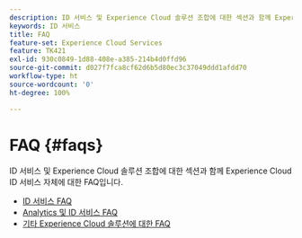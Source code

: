 ```yaml
---
description: ID 서비스 및 Experience Cloud 솔루션 조합에 대한 섹션과 함께 Experience Cloud ID 서비스 자체에 대한 FAQ입니다.
keywords: ID 서비스
title: FAQ
feature-set: Experience Cloud Services
feature: TK421
exl-id: 930c0849-1d88-408e-a385-214b4d0ffd96
source-git-commit: d027f7fca8cf62d6b5d80ec3c37049ddd1afdd70
workflow-type: ht
source-wordcount: '0'
ht-degree: 100%

---
```


# FAQ {#faqs}

ID 서비스 및 Experience Cloud 솔루션 조합에 대한 섹션과 함께 Experience Cloud ID 서비스 자체에 대한 FAQ입니다.

* [ID 서비스 FAQ](faq.md)
* [Analytics 및 ID 서비스 FAQ](analytics-faq.md)
* [기타 Experience Cloud 솔루션에 대한 FAQ](other-faq.md)

